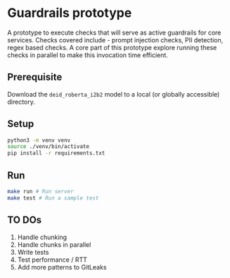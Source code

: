 # Guardrails prototype

A prototype to execute checks that will serve as active guardrails for core services. Checks covered include - prompt injection checks, PII detection, regex based checks. A core part of this prototype explore running these checks in parallel to make this invocation time efficient.

## Prerequisite
Download the `deid_roberta_i2b2` model to a local (or globally accessible) directory.

## Setup

```sh
python3 -m venv venv
source ./venv/bin/activate
pip install -r requirements.txt
```

## Run
```sh
make run # Run server
make test # Run a sample test
```

## TO DOs
1. Handle chunking
1. Handle chunks in parallel 
1. Write tests
1. Test performance / RTT
1. Add more patterns to GitLeaks
